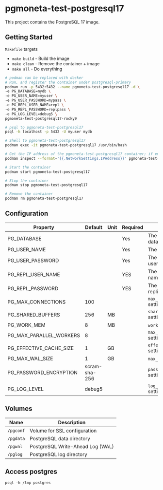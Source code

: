 # pgmoneta-test-postgresql17

This project contains the PostgreSQL 17 image.

## Getting Started

`Makefile` targets

* `make build` - Build the image
* `make clean` - Remove the container + image
* `make all` - Do everything

```bash
# podman can be replaced with docker
# Run, and register the container under postgresql-primary
podman run -p 5432:5432 --name pgmoneta-test-postgresql17 -d \
-e PG_DATABASE=mydb \
-e PG_USER_NAME=myuser \
-e PG_USER_PASSWORD=mypass \
-e PG_REPL_USER_NAME=repl \
-e PG_REPL_PASSWORD=replpass \
-e PG_LOG_LEVEL=debug5 \
pgmoneta-test-postgresql17-rocky9

# psql to pgmoneta-test-postgresql17
psql -h localhost -p 5432 -U myuser mydb

# Shell to pgmoneta-test-postgresql17
podman exec -it pgmoneta-test-postgresql17 /usr/bin/bash

# Get the IP address of the pgmoneta-test-postgresql17 container; if empty use host IP address
podman inspect --format='{{.NetworkSettings.IPAddress}}' pgmoneta-test-postgresql17

# Start the container
podman start pgmoneta-test-postgresql17

# Stop the container
podman stop pgmoneta-test-postgresql17

# Remove the container
podman rm pgmoneta-test-postgresql17
```

## Configuration

| Property | Default | Unit | Required | Description |
|----------|---------|------|----------|-------------|
| PG_DATABASE | | | Yes | The name of the database |
| PG_USER_NAME | | | Yes | The user name |
| PG_USER_PASSWORD | | | Yes | The password for the user |
| PG_REPL_USER_NAME | | | YES | The replication user name |
| PG_REPL_PASSWORD | | | YES | The password for the replication user |
| PG_MAX_CONNECTIONS | 100 | | | `max_connections` setting |
| PG_SHARED_BUFFERS | 256 | MB | | `shared_buffers` setting |
| PG_WORK_MEM | 8 | MB | | `work_mem` setting |
| PG_MAX_PARALLEL_WORKERS | 8 | | | `max_parallel_workers` setting |
| PG_EFFECTIVE_CACHE_SIZE | 1 | GB | | `effective_cache_size` setting |
| PG_MAX_WAL_SIZE | 1 | GB | | `max_wal_size` setting |
| PG_PASSWORD_ENCRYPTION | scram-sha-256 | | | `password_encryption` setting |
| PG_LOG_LEVEL | debug5 | | | `log_min_messages` setting |

## Volumes

| Name | Description |
|------|-------------|
| `/pgconf` | Volume for SSL configuration |
| `/pgdata` | PostgreSQL data directory |
| `/pgwal` | PostgreSQL Write-Ahead Log (WAL) |
| `/pglog` | PostgreSQL log directory |

## Access postgres

```
psql -h /tmp postgres
```
